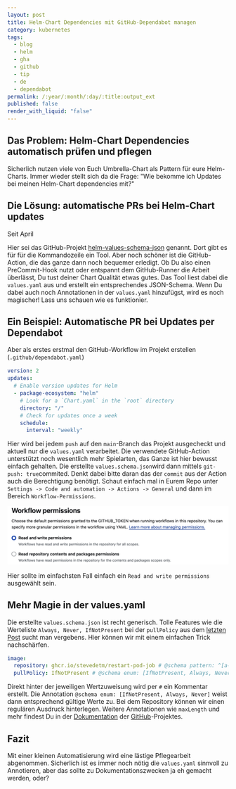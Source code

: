 ```yaml
---
layout: post
title: Helm-Chart Dependencies mit GitHub-Dependabot managen
category: kubernetes
tags:
  - blog
  - helm
  - gha
  - github
  - tip
  - de
  - dependabot
permalink: /:year/:month/:day/:title:output_ext
published: false
render_with_liquid: "false"
---
```


## Das Problem: Helm-Chart Dependencies automatisch prüfen und pflegen
Sicherlich nutzen viele von Euch Umbrella-Chart als Pattern für eure Helm-Charts. Immer wieder stellt sich da die Frage: "Wie bekomme ich Updates bei meinen Helm-Chart dependencies mit?"

## Die Lösung: automatische PRs bei Helm-Chart updates
Seit April


Hier sei das GitHub-Projekt [helm-values-schema-json](https://github.com/losisin/helm-values-schema-json/tree/main) genannt. Dort gibt es  für für die Kommandozeile ein Tool.  Aber noch schöner ist die GitHub-Action, die das ganze dann noch bequemer erledigt. Ob Du also einen PreCommit-Hook nutzt oder entspannt dem GitHub-Runner die Arbeit überlässt,  Du tust deiner Chart Qualität etwas gutes. Das Tool liest dabei die `values.yaml` aus und erstellt ein entsprechendes JSON-Schema. Wenn Du dabei auch noch Annotationen in der `values.yaml` hinzufügst, wird es noch magischer! Lass uns schauen wie es funktionier.

## Ein Beispiel:  Automatische PR bei Updates per Dependabot
Aber als erstes erstmal den GitHub-Workflow im Projekt erstellen (`.github/dependabot.yaml`)

```yaml
version: 2
updates:
  # Enable version updates for Helm
  - package-ecosystem: "helm"
    # Look for a `Chart.yaml` in the `root` directory
    directory: "/"
    # Check for updates once a week
    schedule:
      interval: "weekly"
```

Hier wird bei jedem `push` auf den `main`-Branch das Projekt ausgecheckt und aktuell nur die `values.yaml` verarbeitet. Die verwendete GitHub-Action unterstützt noch wesentlich mehr Spielarten, das Ganze ist hier bewusst einfach gehalten. Die erstellte `values.schema.json`wird dann mittels `git-push: true`commited. Denkt dabei bitte daran das der `commit` aus der Action auch die Berechtigung benötigt.  Schaut einfach mal in Eurem Repo unter `Settings -> Code and automation -> Actions -> General` und dann im Bereich `Workflow-Permissions`.

![GitHub-Settings](assets/images/gh-workflow-settings.png)

Hier sollte im einfachsten Fall einfach ein `Read and write permissions` ausgewählt sein.

## Mehr Magie in der values.yaml
Die erstellte `values.schema.json` ist recht generisch. Tolle Features wie die Werteliste `Always, Never, IfNotPresent` bei der `pullPolicy` aus dem [letzten Post](https://zahlenhelfer.github.io/2025/05/02/JSONSchemaForTheHelp.html)  sucht man vergebens. Hier können wir mit einem einfachen Trick nachschärfen.

```yaml
image:
  repository: ghcr.io/stevedetm/restart-pod-job # @schema pattern: ^[a-z0-9./-]+$
  pullPolicy: IfNotPresent # @schema enum: [IfNotPresent, Always, Never]
```

Direkt hinter der jeweiligen Wertzuweisung wird per `#` ein Kommentar erstellt. 
Die Annotation `@schema enum: [IfNotPresent, Always, Never]` weist dann entsprechend gültige Werte zu. Bei dem Repository können wir einen regulären Ausdruck hinterlegen. Weitere Annotationen wie `maxLength` und mehr findest Du in der [Dokumentation](https://github.com/losisin/helm-values-schema-json/tree/main/docs) der [GitHub](https://github.com/losisin/helm-values-schema-json)-Projektes.
## Fazit
Mit einer kleinen Automatisierung wird eine lästige Pflegearbeit abgenommen. Sicherlich ist es immer noch nötig die `values.yaml` sinnvoll zu Annotieren, aber das sollte zu Dokumentationszwecken ja eh gemacht werden, oder?